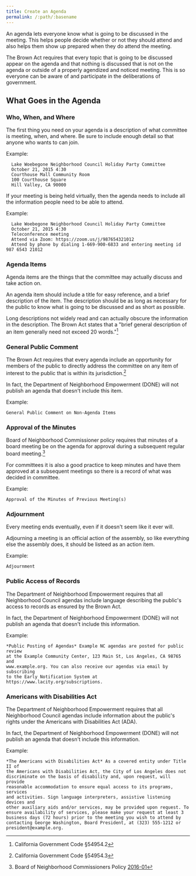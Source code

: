 ```yaml
---
title: Create an Agenda
permalink: /:path/:basename
---
```


An agenda lets everyone know what is going to be discussed in the meeting. This
helps people decide whether or not they should attend and also helps them show
up prepared when they do attend the meeting.

The Brown Act requires that every topic that is going to be discussed appear on
the agenda and that nothing is discussed that is not on the agenda or outside of
a properly agendized and noticed meeting. This is so everyone can be aware of
and participate in the deliberations of government.

## What Goes in the Agenda

### Who, When, and Where

The first thing you need on your agenda is a description of what committee is
meeting, when, and where. Be sure to include enough detail so that anyone who
wants to can join.

Example:

      Lake Woebegone Neighborhood Council Holiday Party Committee
      October 21, 2015 4:30
      Courthouse Mall Community Room
      100 Courthouse Square
      Hill Valley, CA 90000

If your meeting is being held virtually, then the agenda needs to include
all the information people need to be able to attend.

Example:

      Lake Woebegone Neighborhood Council Holiday Party Committee
      October 21, 2015 4:30
      Teleconference meeting
      Attend via Zoom: https://zoom.us/j/987654321012
      Attend by phone by dialing 1-669-900-6833 and entering meeting id 987 6543 21012

### Agenda Items

Agenda items are the things that the committee may actually discuss and take
action on.

An agenda item should include a title for easy reference, and a brief
description of the item. The description should be as long as necessary for the
public to know what is going to be discussed and as short as possible.

Long descriptions not widely read and can actually obscure the information in
the description. The Brown Act states that a "brief general description
of an item generally need not exceed 20 words."[^549542]

### General Public Comment

The Brown Act requires that every agenda include an opportunity for members of
the public to directly address the committee on any item of interest to the
public that is within its jurisdiction.[^549543]

In fact, the Department of Neighborhood Empowerment (DONE) will not publish an
agenda that doesn't include this item.

Example:

    General Public Comment on Non-Agenda Items

[^549542]: California Government Code §54954.2
[^549543]: California Government Code §54954.3

### Approval of the Minutes

Board of Neighborhood Commissioner policy requires that minutes of a board
meeting be on the agenda for approval during a subsequent regular board
meeting.[^bonc201601]

For committees it is also a good practice to keep minutes and have them approved
at a subsequent meetings so there is a record of what was decided in committee.

Example:

    Approval of the Minutes of Previous Meeting(s)

[^bonc201601]: Board of Neighborhood Commissioners Policy [2016-01](https://empowerla.org/wp-content/uploads/2019/03/Amended-Minutes-Policy-Resolution1-03.18.19.pdf)

### Adjournment

Every meeting ends eventually, even if it doesn't seem like it ever will.

Adjourning a meeting is an official action of the assembly, so like everything
else the assembly does, it should be listeed as an action item.

Example:

    Adjournment

### Public Access of Records

The Department of Neighborhood Empowerment requires that all Neighborhood
Council agendas include language describing the public's access to records as
ensured by the Brown Act.

In fact, the Department of Neighborhood Empowerment (DONE) will not publish an
agenda that doesn't include this information.

Example:

    *Public Posting of Agendas* Example NC agendas are posted for public review
    at the Example Community Center, 123 Main St, Los Angeles, CA 98765 and
    www.example.org. You can also receive our agendas via email by subscribing
    to the Early Notification System at https://www.lacity.org/subscriptions.

### Americans with Disabilities Act

The Department of Neighborhood Empowerment requires that all Neighborhood
Council agendas include information about the public's rights under the
Americans with Disabilities Act (ADA).

In fact, the Department of Neighborhood Empowerment (DONE) will not publish an
agenda that doesn't include this information.

Example:

    *The Americans with Disabilities Act* As a covered entity under Title II of
    the Americans with Disabilities Act, the City of Los Angeles does not
    discriminate on the basis of disability and, upon request, will provide
    reasonable accommodation to ensure equal access to its programs, services
    and activities. Sign language interpreters, assistive listening devices and
    other auxiliary aids and/or services, may be provided upon request. To
    ensure availability of services, please make your request at least 3
    business days (72 hours) prior to the meeting you wish to attend by
    contacting George Washington, Board President, at (323) 555-1212 or
    president@example.org.
